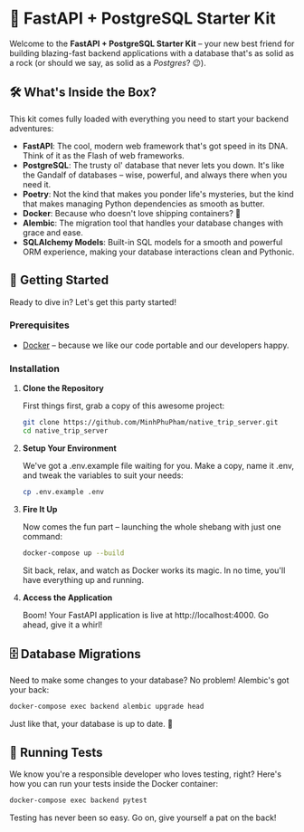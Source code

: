 # 🚀 FastAPI + PostgreSQL Starter Kit

Welcome to the **FastAPI + PostgreSQL Starter Kit** – your new best friend for building blazing-fast backend applications with a database that's as solid as a rock (or should we say, as solid as a *Postgres*? 😉).

## 🛠 What's Inside the Box?

This kit comes fully loaded with everything you need to start your backend adventures:

- **FastAPI**: The cool, modern web framework that's got speed in its DNA. Think of it as the Flash of web frameworks.
- **PostgreSQL**: The trusty ol' database that never lets you down. It's like the Gandalf of databases – wise, powerful, and always there when you need it.
- **Poetry**: Not the kind that makes you ponder life's mysteries, but the kind that makes managing Python dependencies as smooth as butter.
- **Docker**: Because who doesn't love shipping containers? 🚢
- **Alembic**: The migration tool that handles your database changes with grace and ease.
- **SQLAlchemy Models**: Built-in SQL models for a smooth and powerful ORM experience, making your database interactions clean and Pythonic.

## 🚀 Getting Started

Ready to dive in? Let's get this party started!

### Prerequisites

- [Docker](https://www.docker.com/get-started) – because we like our code portable and our developers happy.

### Installation

1. **Clone the Repository**

   First things first, grab a copy of this awesome project:

   ```bash
   git clone https://github.com/MinhPhuPham/native_trip_server.git
   cd native_trip_server
   ```

2. **Setup Your Environment**

   We've got a .env.example file waiting for you. Make a copy, name it .env, and tweak the variables to suit your needs:

   ```bash
   cp .env.example .env
   ```

3. **Fire It Up**

   Now comes the fun part – launching the whole shebang with just one command:

   ```bash
   docker-compose up --build
   ```

   Sit back, relax, and watch as Docker works its magic. In no time, you'll have everything up and running.

4. **Access the Application**

   Boom! Your FastAPI application is live at http://localhost:4000. Go ahead, give it a whirl!

## 🗄 Database Migrations

Need to make some changes to your database? No problem! Alembic's got your back:

```bash
docker-compose exec backend alembic upgrade head
```

Just like that, your database is up to date. 🎉

## 🧪 Running Tests

We know you're a responsible developer who loves testing, right? Here's how you can run your tests inside the Docker container:

```bash
docker-compose exec backend pytest
```

Testing has never been so easy. Go on, give yourself a pat on the back!